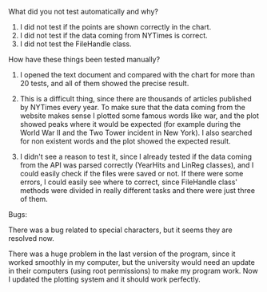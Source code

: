 What did you not test automatically and why?

1) I did not test if the points are shown correctly in the chart.
2) I did not test if the data coming from NYTimes is correct.
3) I did not test the FileHandle class.

How have these things been tested manually?

1) I opened the text document and compared with the chart for more than 20 tests, and all of them showed the precise result.

2) This is a difficult thing, since there are thousands of articles published by NYTimes every year. To make sure that the data coming from the website makes sense I plotted some famous words like war, and the plot showed peaks where it would be expected (for example during the World War II and the Two Tower incident in New York). I also searched for non existent words and the plot showed the expected result.

3) I didn't see a reason to test it, since I already tested if the data coming from the API was parsed correctly (YearHits and LinReg classes), and I could easily check if the files were saved or not. If there were some errors, I could easily see where to correct, since FileHandle class' methods were divided in really different tasks and there were just three of them.

Bugs:

There was a bug related to special characters, but it seems they are resolved now. 

There was a huge problem in the last version of the program, since it worked smoothly in my computer, but the university would need an update in their computers (using root permissions) to make my program work. Now I updated the plotting system and it should work perfectly.

